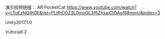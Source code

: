 演示视频链接：
AR PocketCat
https://www.youtube.com/watch?v=LTuEzNQ4tOE&list=PLtfhO0Z3L0moOL3f6ZhxaiCtOAof88mmU&index=3

Unity2017.1.0

Vuforia6.2
